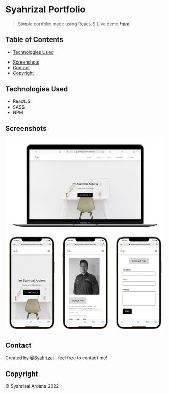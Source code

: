 # Syahrizal Portfolio

> Simple portfolio made using ReactJS
> Live demo [_here_](https://gombeng-portfolio.netlify.app/). <!-- If you have the project hosted somewhere, include the link here. -->

## Table of Contents

<!-- - [General Info](#general-information) -->

- [Technologies Used](#technologies-used)
<!-- * [Features](#features) -->
- [Screenshots](#screenshots)
  <!-- * [Setup](#setup) -->
  <!-- * [Usage](#usage) -->
  <!-- * [Project Status](#project-status) -->
  <!-- * [Room for Improvement](#room-for-improvement) -->
  <!-- * [Acknowledgements](#acknowledgements) -->
- [Contact](#contact)
- [Copyright](#copyright)

<!-- ## General Information

- Provide general information about your project here.
- What problem does it (intend to) solve?
- What is the purpose of your project?
- Why did you undertake it? -->
<!-- You don't have to answer all the questions - just the ones relevant to your project. -->

## Technologies Used

- ReactJS
- SASS
- NPM

<!-- ## Features
List the ready features here:
- Awesome feature 1
- Awesome feature 2
- Awesome feature 3 -->

## Screenshots

![Example screenshot](./img/portfolio-desktop.png)
![Example screenshot](./img/portfolio-mobile.png)

<!-- If you have screenshots you'd like to share, include them here. -->

<!-- ## Setup
What are the project requirements/dependencies? Where are they listed? A requirements.txt or a Pipfile.lock file perhaps? Where is it located?

Proceed to describe how to install / setup one's local environment / get started with the project. -->

<!-- ## Usage
How does one go about using it?
Provide various use cases and code examples here.

`write-your-code-here` -->

<!-- ## Project Status
Project is: _in progress_ / _complete_ / _no longer being worked on_. If you are no longer working on it, provide reasons why. -->

<!-- ## Room for Improvement
Include areas you believe need improvement / could be improved. Also add TODOs for future development.

Room for improvement:
- Improvement to be done 1
- Improvement to be done 2

To do:
- Feature to be added 1
- Feature to be added 2 -->

<!-- ## Acknowledgements
Give credit here.
- This project was inspired by...
- This project was based on [this tutorial](https://www.example.com).
- Many thanks to... -->

## Contact

Created by [@Syahrizal](https://gombeng-portfolio.netlify.app/) - feel free to contact me!

## Copyright

&copy; Syahrizal Ardana 2022

<!-- You don't have to include all sections - just the one's relevant to your project -->
